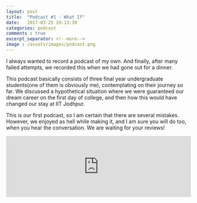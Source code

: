 ```yaml
---
layout: post
title:  "Podcast #1 - What If"
date:   2017-03-25 19:13:39
categories: podcast
comments : true
excerpt_separator: <!--more-->
image : /assets/images/podcast.png
---
```


I always wanted to record a podcast of my own. And finally, after many failed attempts, we recorded this
when we had gone out for a dinner.

This podcast basically consists of three final year undergraduate students(one of them is obviously me), contemplating on their journey so far. We discussed a hypothetical situation where we were guaranteed our dream career on the first day of
college, and then how this would have changed our stay at IIT Jodhpur.

<!--more-->
This is our first podcast, so I am certain that there are several mistakes. However, we enjoyed as hell while making it, and I am sure you will do too, when you hear the conversation. We are waiting for your reviews!

<iframe
width="100%"
height="166"
scrolling="no"
frameborder="no"
src="https://w.soundcloud.com/player/?url=https%3A//api.soundcloud.com/tracks/314453779&amp;color=ff5500&amp;auto_play=false&amp;hide_related=false&amp;show_comments=true&amp;show_user=true&amp;show_reposts=false">
</iframe>
